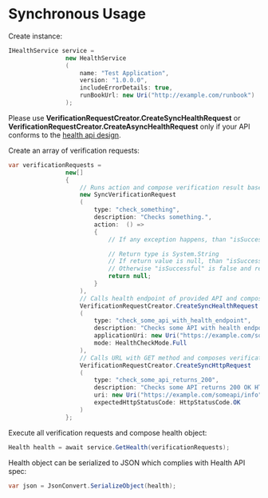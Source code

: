 # Synchronous Usage

Create instance:
```csharp
IHealthService service =
                new HealthService
                (
                    name: "Test Application",
                    version: "1.0.0.0",
                    includeErrorDetails: true,
                    runBookUrl: new Uri("http://example.com/runbook")
                );
```

Please use **VerificationRequestCreator.CreateSyncHealthRequest** or **VerificationRequestCreator.CreateAsyncHealthRequest** only if your API conforms to the [health api design](./HealthAPI/HealthApiDesign.md).


Create an array of verification requests:
```csharp
var verificationRequests =
                new[]
                {
                    // Runs action and compose verification result based on response
                    new SyncVerificationRequest
                    (
                        type: "check_something",
                        description: "Checks something.",
                        action:  () =>
                        {
                            // If any exception happens, than "isSuccessful" is false and exception details will be in "errorDetails".

                            // Return type is System.String
                            // If return value is null, than "isSuccessful" is true. 
                            // Otherwise "isSuccessful" is false and returned string will be in "errorDetails".  
                            return null;
                        }
                    ),
                    // Calls health endpoint of provided API and composes verification result based on response
                    VerificationRequestCreator.CreateSyncHealthRequest
                    (
                        type: "check_some_api_with_health_endpoint",
                        description: "Checks some API with health endpoint.",
                        applicationUri: new Uri("https://example.com/someapi"),
                        mode: HealthCheckMode.Full
                    ),
                    // Calls URL with GET method and composes verification result based on HTTP status code
                    VerificationRequestCreator.CreateSyncHttpRequest
                    (
                        type: "check_some_api_returns_200",
                        description: "Checks some API returns 200 OK HTTP status code.",
                        uri: new Uri("https://example.com/someapi/info"),
                        expectedHttpStatusCode: HttpStatusCode.OK
                    )
                };
```

Execute all verification requests and compose health object:
```csharp
Health health = await service.GetHealth(verificationRequests);
```

Health object can be serialized to JSON which complies with Health API spec: 
```csharp
var json = JsonConvert.SerializeObject(health);
```